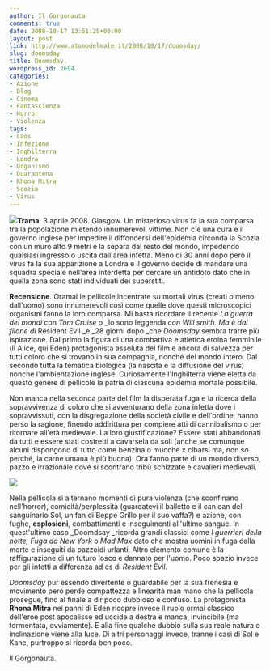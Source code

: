 ```yaml
---
author: Il Gorgonauta
comments: true
date: 2008-10-17 13:51:25+00:00
layout: post
link: http://www.atomodelmale.it/2008/10/17/doomsday/
slug: doomsday
title: Doomsday.
wordpress_id: 2694
categories:
- Azione
- Blog
- Cinema
- Fantascienza
- Horror
- Violenza
tags:
- Caos
- Infezione
- Inghilterra
- Londra
- Organismo
- Quarantena
- Rhona Mitra
- Scozia
- Virus
---
```


![](http://www.atomodelmale.it/wp-content/uploads/2008/10/doomsday.jpg)**Trama**. 3 aprile 2008. Glasgow. Un misterioso virus fa la sua comparsa tra la popolazione mietendo innumerevoli vittime. Non c'è una cura e il governo inglese per impedire il diffondersi dell'epidemia circonda la Scozia con un muro alto 9 metri e la separa dal resto del mondo, impedendo qualsiasi ingresso o uscita dall'area infetta. Meno di 30 anni dopo però il virus fa la sua apparizione a Londra e il governo decide di mandare una squadra speciale nell'area interdetta per cercare un antidoto dato che in quella zona sono stati individuati dei superstiti.

**Recensione**. Oramai le pellicole incentrate su mortali virus (creati o meno dall'uomo) sono innumerevoli così come quelle dove questi microscopici organismi fanno la loro comparsa. Mi basta ricordare il recente _La guerra dei mondi_ con _Tom Cruise_ o _Io sono leggenda _con _Will smith_. Ma è dal filone di_ Resident Evil _e _28 giorni dopo _che _Doomsday_ sembra trarre più ispirazione. Dal primo la figura di una combattiva e atletica eroina femminile (lì Alice, qui Eden) protagonista assoluta del film e ancora di salvezza per tutti coloro che si trovano in sua compagnia, nonché del mondo intero. Dal secondo tutta la tematica biologica (la nascita e la diffusione del virus) nonchè l'ambientazione inglese. Curiosamente l'Inghilterra viene eletta da questo genere di pellicole la patria di ciascuna epidemia mortale possibile.

<!-- more -->


Non manca nella seconda parte del film la disperata fuga e la ricerca della sopravvivenza di coloro che si avventurano della zona infetta dove i sopravvissuti, con la disgregazione della società civile e dell'ordine, hanno perso la ragione, finendo addirittura per compiere atti di cannibalismo o per ritornare all'età medievale. La loro giustificazione? Essere stati abbandonati da tutti e essere stati costretti a cavarsela da soli (anche se comunque alcuni dispongono di tutto come benzina o mucche x cibarsi ma, non so perché, la carne umana è più buona). Ora fanno parte di un mondo diverso, pazzo e irrazionale dove si scontrano tribù schizzate e cavalieri medievali.

![](http://www.atomodelmale.it/wp-content/uploads/2008/10/doomsday4-219x300.jpg)

Nella pellicola si alternano momenti di pura violenza (che sconfinano nell'horror), comicità/perplessità (guardatevi il balletto e il can can del sanguinario Sol, un fan di Beppe Grillo per il suo vaffa?) e azione, con  fughe, **esplosioni**, combattimenti e inseguimenti all'ultimo sangue. In quest'ultimo caso _Doomdsay _ricorda grandi classici come _I guerrieri della notte, Fuga da New York_ o _Mad Max_ dato che mostra uomini in fuga dalla morte e inseguiti da pazzoidi urlanti. Altro elemento comune è la raffigurazione di un futuro losco e dannato per l'uomo. Poco spazio invece per gli infetti a differenza ad es di _Resident Evil_.

_Doomsday_ pur essendo divertente o guardabile per la sua frenesia e movimento però perde compattezza e linearità man mano che la pellicola prosegue, fino al finale a dir poco dubbioso e confuso. La protagonista **Rhona Mitra** nei panni di Eden ricopre invece il ruolo ormai classico dell'eroe post apocalisse ed uccide a destra e manca, invincibile (ma tormentata, ovviamente). E alla fine qualche dubbio sulla sua reale natura o inclinazione viene alla luce. Di altri personaggi invece, tranne i casi di Sol e Kane, purtroppo si ricorda ben poco.

Il Gorgonauta.
